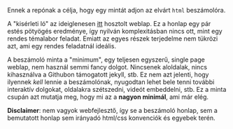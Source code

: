 Ennek a repónak a célja, hogy egy mintát adjon az elvárt `html` beszámolóra. 

A "kisérleti ló" az ideiglenesen [itt](https://hegyhati.github.io/Runner-mates/singlepage.html#futokalandorok-bemutatkozas) hosztolt weblap. Ez a honlap egy pár estés pötyögés eredménye, így nyilván komplexitásban nincs ott, mint egy rendes témalabor feladat. Emiatt az egyes részek terjedelme nem tükrözi azt, ami egy rendes feladatnál ideális.

A beszámoló minta a "minimum", egy teljesen egyszerű, single page weblap, nem használ semmi fancy dolgot. Nincsenek aloldalak, nincs kihasználva a Githubon támogatott jekyll, stb. Ez nem azt jelenti, hogy ilyennek *kell* lennie a beszámolónak, nyugodtan lehet bele tenni további interaktív dolgokat, oldalakra szétszedni, videót embeddelni, stb. Ez a minta csupán azt mutatja meg, hogy mi az a **nagyon minimál**, ami már elég.

**Disclaimer**: nem vagyok webfejlesztő, így se a beszámoló honlap, sem a bemutatott honlap sem irányadó html/css konvenciók és egyebek terén.